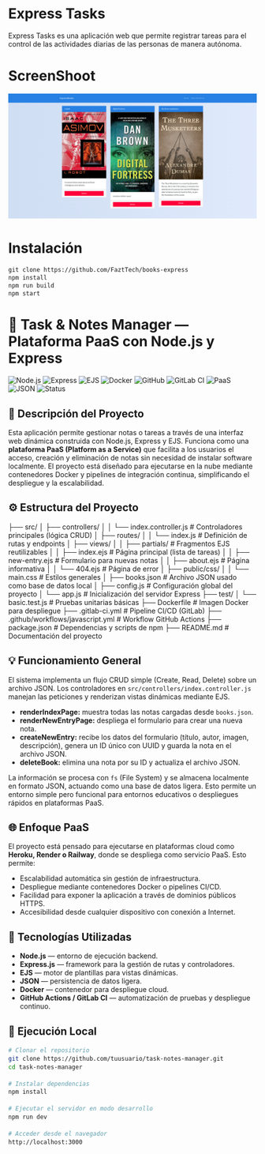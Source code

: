 # Express Tasks

Express Tasks es una aplicación web que permite registrar tareas para el control de las actividades diarias de las personas de manera autónoma.

# ScreenShoot

![Express Tasks ](docs/screenshot.png)

# Instalación

```shell
git clone https://github.com/FaztTech/books-express
npm install
npm run build
npm start
```

# 📝 Task & Notes Manager — Plataforma PaaS con Node.js y Express
![Node.js](https://img.shields.io/badge/Node.js-18.x-green?logo=node.js)
![Express](https://img.shields.io/badge/Express.js-Router%20API-lightgrey?logo=express)
![EJS](https://img.shields.io/badge/EJS-Templates-orange?logo=ejs)
![Docker](https://img.shields.io/badge/Docker-Containerized-blue?logo=docker)
![GitHub](https://img.shields.io/badge/GitHub-Repository-black?logo=github)
![GitLab CI](https://img.shields.io/badge/GitLab-CI/CD%20Ready-orange?logo=gitlab)
![PaaS](https://img.shields.io/badge/Platform-PaaS-success?logo=heroku)
![JSON](https://img.shields.io/badge/Data-JSON%20Storage-yellow?logo=json)
![Status](https://img.shields.io/badge/Status-Completed-brightgreen?logo=checkmarx)

## 🚀 Descripción del Proyecto
Esta aplicación permite gestionar notas o tareas a través de una interfaz web dinámica construida con Node.js, Express y EJS. Funciona como una **plataforma PaaS (Platform as a Service)** que facilita a los usuarios el acceso, creación y eliminación de notas sin necesidad de instalar software localmente. El proyecto está diseñado para ejecutarse en la nube mediante contenedores Docker y pipelines de integración continua, simplificando el despliegue y la escalabilidad.

## ⚙️ Estructura del Proyecto
├── src/
│   ├── controllers/
│   │   └── index.controller.js       # Controladores principales (lógica CRUD)
│   ├── routes/
│   │   └── index.js                  # Definición de rutas y endpoints
│   ├── views/
│   │   ├── partials/                 # Fragmentos EJS reutilizables
│   │   ├── index.ejs                 # Página principal (lista de tareas)
│   │   ├── new-entry.ejs             # Formulario para nuevas notas
│   │   ├── about.ejs                 # Página informativa
│   │   └── 404.ejs                   # Página de error
│   ├── public/css/
│   │   └── main.css                  # Estilos generales
│   ├── books.json                    # Archivo JSON usado como base de datos local
│   ├── config.js                     # Configuración global del proyecto
│   └── app.js                        # Inicialización del servidor Express
├── test/
│   └── basic.test.js                 # Pruebas unitarias básicas
├── Dockerfile                        # Imagen Docker para despliegue
├── .gitlab-ci.yml                    # Pipeline CI/CD (GitLab)
├── .github/workflows/javascript.yml  # Workflow GitHub Actions
├── package.json                      # Dependencias y scripts de npm
├── README.md                         # Documentación del proyecto

## 💡 Funcionamiento General
El sistema implementa un flujo CRUD simple (Create, Read, Delete) sobre un archivo JSON. Los controladores en `src/controllers/index.controller.js` manejan las peticiones y renderizan vistas dinámicas mediante EJS.  
- **renderIndexPage:** muestra todas las notas cargadas desde `books.json`.  
- **renderNewEntryPage:** despliega el formulario para crear una nueva nota.  
- **createNewEntry:** recibe los datos del formulario (título, autor, imagen, descripción), genera un ID único con UUID y guarda la nota en el archivo JSON.  
- **deleteBook:** elimina una nota por su ID y actualiza el archivo JSON.  

La información se procesa con `fs` (File System) y se almacena localmente en formato JSON, actuando como una base de datos ligera. Esto permite un entorno simple pero funcional para entornos educativos o despliegues rápidos en plataformas PaaS.

## 🌐 Enfoque PaaS
El proyecto está pensado para ejecutarse en plataformas cloud como **Heroku, Render o Railway**, donde se despliega como servicio PaaS. Esto permite:
- Escalabilidad automática sin gestión de infraestructura.
- Despliegue mediante contenedores Docker o pipelines CI/CD.
- Facilidad para exponer la aplicación a través de dominios públicos HTTPS.
- Accesibilidad desde cualquier dispositivo con conexión a Internet.

## 🧩 Tecnologías Utilizadas
- **Node.js** — entorno de ejecución backend.
- **Express.js** — framework para la gestión de rutas y controladores.
- **EJS** — motor de plantillas para vistas dinámicas.
- **JSON** — persistencia de datos ligera.
- **Docker** — contenedor para despliegue cloud.
- **GitHub Actions / GitLab CI** — automatización de pruebas y despliegue continuo.

## 🧪 Ejecución Local
```bash
# Clonar el repositorio
git clone https://github.com/tuusuario/task-notes-manager.git
cd task-notes-manager

# Instalar dependencias
npm install

# Ejecutar el servidor en modo desarrollo
npm run dev

# Acceder desde el navegador
http://localhost:3000
